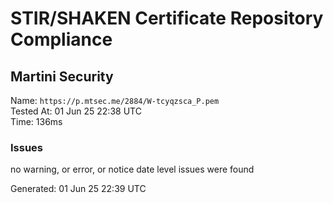 # STIR/SHAKEN Certificate Repository Compliance

## Martini Security

Name: `https://p.mtsec.me/2884/W-tcyqzsca_P.pem`\
Tested At: 01 Jun 25 22:38 UTC\
Time: 136ms

### Issues

no warning, or error, or notice date level issues were found

Generated: 01 Jun 25 22:39 UTC